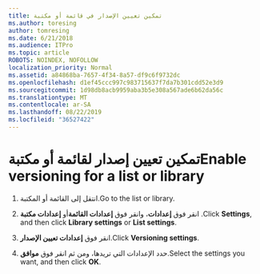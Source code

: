 ```yaml
---
title: تمكين تعيين الإصدار في قائمة أو مكتبة
ms.author: toresing
author: tomresing
ms.date: 6/21/2018
ms.audience: ITPro
ms.topic: article
ROBOTS: NOINDEX, NOFOLLOW
localization_priority: Normal
ms.assetid: a84868ba-7657-4f34-8a57-df9c6f9732dc
ms.openlocfilehash: d1ef45ccc997c983715637f7da7b301cdd52e3d9
ms.sourcegitcommit: 1d98db8acb9959aba3b5e308a567ade6b62da56c
ms.translationtype: MT
ms.contentlocale: ar-SA
ms.lasthandoff: 08/22/2019
ms.locfileid: "36527422"
---
```

# <a name="enable-versioning-for-a-list-or-library"></a><span data-ttu-id="7d68c-102">تمكين تعيين إصدار لقائمة أو مكتبة</span><span class="sxs-lookup"><span data-stu-id="7d68c-102">Enable versioning for a list or library</span></span>

1. <span data-ttu-id="7d68c-103">انتقل إلى القائمة أو المكتبة.</span><span class="sxs-lookup"><span data-stu-id="7d68c-103">Go to the list or library.</span></span>
    
2. <span data-ttu-id="7d68c-104">انقر فوق **إعدادات**، وانقر فوق **إعدادات القائمة**أو **إعدادات مكتبة** .</span><span class="sxs-lookup"><span data-stu-id="7d68c-104">Click **Settings**, and then click **Library settings** or **List settings**.</span></span>
    
3. <span data-ttu-id="7d68c-105">انقر فوق **إعدادات تعيين الإصدار**.</span><span class="sxs-lookup"><span data-stu-id="7d68c-105">Click **Versioning settings**.</span></span>
    
4. <span data-ttu-id="7d68c-106">حدد الإعدادات التي تريدها، ومن ثم انقر فوق **موافق**.</span><span class="sxs-lookup"><span data-stu-id="7d68c-106">Select the settings you want, and then click **OK**.</span></span>
    

